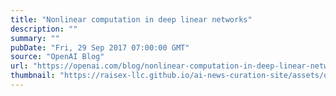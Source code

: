```yaml
---
title: "Nonlinear computation in deep linear networks"
description: ""
summary: ""
pubDate: "Fri, 29 Sep 2017 07:00:00 GMT"
source: "OpenAI Blog"
url: "https://openai.com/blog/nonlinear-computation-in-deep-linear-networks"
thumbnail: "https://raisex-llc.github.io/ai-news-curation-site/assets/openai_logo.png"
---
```


